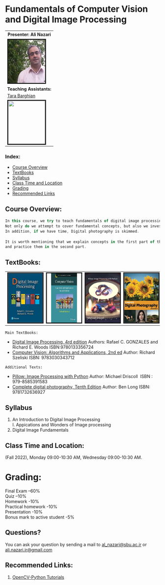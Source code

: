 # Fundamentals of Computer Vision and Digital Image Processing

<table>
  <tr>
    <th colspan="2"><span style="font-weight:bold">Presenter: </span>Ali Nazari</th>
  </tr>
  <tr>
    <td><img src="images/nazari.jfif" alt="" border='3' height='140' width='120' /></td>
  </tr>
  <tr>
    <td colspan="5"><span style="font-weight:bold">Teaching Assistants:</span></td>
  </tr>
  <tr>
    <td><a href="https://github.com/tarabarghian">Tara Barghian</a></td>
  </tr>
  <tr>
    <td><img src="images/t.jfif" alt="" border='3' height='140' width='120' /></td>
  </tr>
</table>

### **Index:**
- [Course Overview](#Course-Overview)
- [TextBooks](#TextBooks)
- [Syllabus](#syllabus)
- [Class Time and Location](#Class-Time-and-Location)
- [Grading](#Grading)
- [Recommended Links](#links)

## <a name="Course-Overview"></a>Course Overview:
```javascript
In this course, we try to teach fundamentals of digital image processing and computer vision including theories and techniques for undergraduate students. 
Not only do we attempt to cover fundamental concepts, but also we investigate basic codes in DIP. Particularly, some Python libraries such as Pillow and OpenCV are considered. 
In addition, if we have time, Digital photography is skimmed.

It is worth mentioning that we explain concepts in the first part of the class 
and practice them in the second part.
```
## <a name="TextBooks"></a>TextBooks:

<table class="tg">
  <tr>
    <td class="tg-0lax"><img src="images/dip4e.jpg" alt="" border='3' height='160' width='170' /></td>
    <td class="tg-0lax"><img src="images/computer_vision_szeliski.jpg" alt="" border='3' height='160' width='170' /></td>
    <td class="tg-0lax"><img src="images/pillow.jfif" alt="" border='3' height='160' width='170' /></td>
    <td class="tg-0lax"><img src="images/digital_photography.jpg" alt="" border='3' height='160' width='170' /></td>
  </tr>
</table>

```
Main TextBooks:
```
* [Digital Image Processing, 4rd edition](https://www.imageprocessingplace.com/DIP-4E/dip4e_main_page.htm)
  Authors: Rafael C. GONZALES and Richard E. Woods
  ISBN:9780133356724
* [Computer Vision: Algorithms and Applications, 2nd ed](https://szeliski.org/Book/)
  Author: Richard Szeliski
  ISBN: 9783030343712

```
Additional Texts:
```
* [Pillow: Image Processing with Python](https://www.amazon.com/Pillow-Processing-Python-Michael-Driscoll/dp/B08ZBRS1WM)
  Author: Michael Driscoll 
  ‏ ISBN  : 979-8585391583 
* [Complete digital photography, Tenth Edition](https://www.amazon.com/Complete-Digital-Photography-Ben-Long/dp/1732636923)
  Author: Ben Long 
  ISBN: 9781732636927 
  

 ## <a name='syllabus' />Syllabus
  1. An Introduction to Digital Image Processing
        <br/><t/>I. Appications and Wonders of Image processing
  2. Digital Image Fundamentals


## <a name="Class-Time-and-Location"></a>Class Time and Location:
(Fall 2022),
Monday  09:00-10:30 AM,
Wednesday  09:00-10:30 AM.

# <a name="Grading"></a>Grading:

Final Exam –60% </br>
Quiz –10%  </br>
Homework -10% </br>
Practical homework -10%</br>
Presentation -10%</br>
Bonus mark to active student -5% </br>

## <a name="Questions"></a>Questions?
You can ask your question by sending a mail to al_nazari@sbu.ac.ir or ali.nazari.ir@gmail.com 

## <a name="links"></a>Recommended Links:
1. [OpenCV-Python Tutorials](https://docs.opencv.org/4.x/d6/d00/tutorial_py_root.html) 
